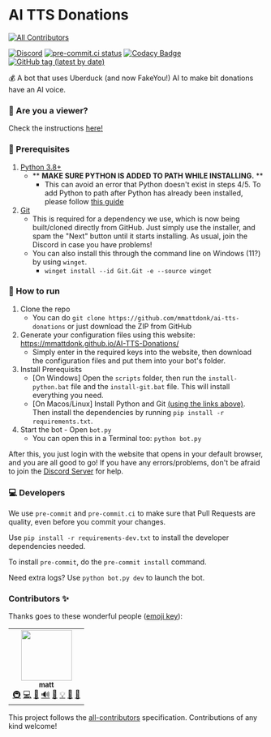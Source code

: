 # AI TTS Donations
<!-- ALL-CONTRIBUTORS-BADGE:START - Do not remove or modify this section -->
[![All Contributors](https://img.shields.io/badge/all_contributors-1-orange.svg?style=flat-square)](#contributors-)
<!-- ALL-CONTRIBUTORS-BADGE:END -->
[![Discord](https://img.shields.io/discord/883929594179256350?label=Discord)](https://discord.gg/mvVePs2Hs2)
[![pre-commit.ci status](https://results.pre-commit.ci/badge/github/mmattDonk/AI-TTS-Donations/main.svg)](https://results.pre-commit.ci/latest/github/mmattDonk/AI-TTS-Donations/main)
[![Codacy Badge](https://app.codacy.com/project/badge/Grade/e98081b2d30849c8b388ded89ca92cf8)](https://www.codacy.com/gh/mmattDonk/AI-TTS-Donations/dashboard?utm_source=github.com&amp;utm_medium=referral&amp;utm_content=mmattDonk/AI-TTS-Donations&amp;utm_campaign=Badge_Grade)
[![GitHub tag (latest by date)](https://img.shields.io/github/v/tag/mmattdonk/ai-tts-donations)](https://github.com/mmattDonk/AI-TTS-Donations/releases)

💰 A bot that uses Uberduck (and now FakeYou!) AI to make bit donations have an AI voice.

### 👀 Are you a viewer?
Check the instructions [here!](https://mmatt.link/UseTTS)

### 🔧 Prerequisites
1. [Python 3.8+](https://www.python.org/downloads/)
   - ** **MAKE SURE PYTHON IS ADDED TO PATH WHILE INSTALLING.** **
      - This can avoid an error that Python doesn't exist in steps 4/5. To add Python to path after Python has already been installed, please follow [this guide](https://datatofish.com/add-python-to-windows-path/)
1. [Git](https://git-scm.com/download/)
    - This is required for a dependency we use, which is now being built/cloned directly from GitHub. Just simply use the installer, and spam the "Next" button until it starts installing. As usual, join the Discord in case you have problems!
    - You can also install this through the command line on Windows (11?) by using `winget`.
        - `winget install --id Git.Git -e --source winget`

### 🏃 How to run
1. Clone the repo
    * You can do `git clone https://github.com/mmattdonk/ai-tts-donations` or just download the ZIP from GitHub
1. Generate your configuration files using this website: https://mmattdonk.github.io/AI-TTS-Donations/
    * Simply enter in the required keys into the website, then download the configuration files and put them into your bot's folder.
1. Install Prerequisits
    * [On Windows] Open the `scripts` folder, then run the `install-python.bat` file and the `install-git.bat` file. This will install everything you need.
    * [On Macos/Linux] Install Python and Git [(using the links above)](#🔧-prerequisites). Then install the dependencies by running `pip install -r requirements.txt`.
1. Start the bot - Open `bot.py`
    * You can open this in a Terminal too: `python bot.py`

After this, you just login with the website that opens in your default browser, and you are all good to go! If you have any errors/problems, don't be afraid to join the [Discord Server](https://discord.gg/mvVePs2Hs2) for help.

### 💻 Developers
We use `pre-commit` and `pre-commit.ci` to make sure that Pull Requests are quality, even before you commit your changes.

Use `pip install -r requirements-dev.txt` to install the developer dependencies needed.

To install `pre-commit`, do the `pre-commit install` command.

Need extra logs? Use `python bot.py dev` to launch the bot.

### Contributors ✨

Thanks goes to these wonderful people ([emoji key](https://allcontributors.org/docs/en/emoji-key)):

<!-- ALL-CONTRIBUTORS-LIST:START - Do not remove or modify this section -->
<!-- prettier-ignore-start -->
<!-- markdownlint-disable -->
<table>
  <tr>
    <td align="center"><a href="https://mmatt.net"><img src="https://avatars.githubusercontent.com/u/30363562?v=4?s=100" width="100px;" alt=""/><br /><sub><b>matt</b></sub></a><br /><a href="#infra-mmattbtw" title="Infrastructure (Hosting, Build-Tools, etc)">🚇</a> <a href="https://github.com/mmattDonk/AI-TTS-Donations/commits?author=mmattbtw" title="Code">💻</a> <a href="#design-mmattbtw" title="Design">🎨</a> <a href="#audio-mmattbtw" title="Audio">🔊</a> <a href="https://github.com/mmattDonk/AI-TTS-Donations/commits?author=mmattbtw" title="Documentation">📖</a> <a href="#example-mmattbtw" title="Examples">💡</a> <a href="#maintenance-mmattbtw" title="Maintenance">🚧</a> <a href="#business-mmattbtw" title="Business development">💼</a></td>
  </tr>
</table>

<!-- markdownlint-restore -->
<!-- prettier-ignore-end -->

<!-- ALL-CONTRIBUTORS-LIST:END -->

This project follows the [all-contributors](https://github.com/all-contributors/all-contributors) specification. Contributions of any kind welcome!
